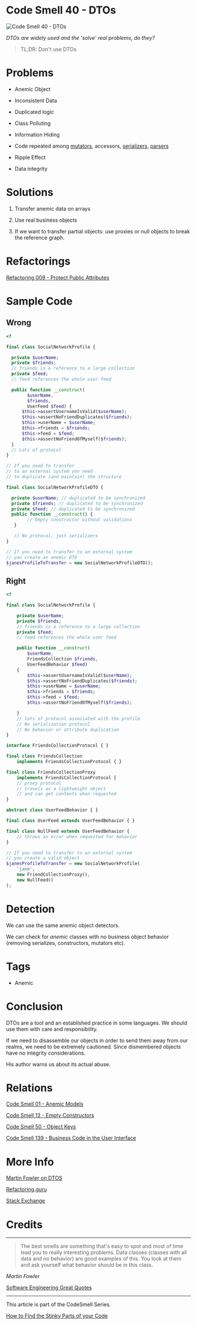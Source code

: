 # Code Smell 40 - DTOs

![Code Smell 40 - DTOs](Code%20Smell%2040%20-%20DTOs.jpeg)

*DTOs are widely used and the 'solve' real problems, do they?*

> TL;DR: Don't use DTOs

# Problems

- Anemic Object

- Inconsistent Data

- Duplicated logic

- Class Polluting

- Information Hiding 

- Code repeated among [mutators](https://en.wikipedia.org/wiki/Mutator_method), accessors, [serializers](https://en.wikipedia.org/wiki/Serialization), [parsers](https://en.wikipedia.org/wiki/Parsing)

- Ripple Effect

- Data integrity

# Solutions

1. Transfer anemic data on arrays

2. Use real business objects

3. If we want to transfer partial objects: use proxies or null objects to break the reference graph.

# Refactorings

[Refactoring 009 - Protect Public Attributes](https://github.com/mcsee/Software-Design-Articles/tree/main/Articles/Refactorings/Refactoring%20009%20-%20Protect%20Public%20Attributes/readme.md)

# Sample Code

## Wrong

<!-- [Gist Url](https://gist.github.com/mcsee/91a2d630101ba6137f64195e76c1b266) -->

```php
<?

final class SocialNetworkProfile {

  private $userName;
  private $friends; 
  // friends is a reference to a large collection
  private $feed; 
  // feed references the whole user feed

  public function __construct(
        $userName,
        $friends, 
        UserFeed $feed) {
      $this->assertUsernameIsValid($userName);
      $this->assertNoFriendDuplicates($friends);
      $this->userName = $userName;
      $this->friends = $friends;
      $this->feed = $feed;
      $this->assertNoFriendOfMyself($friends);
  }
  // Lots of protocol
}

// If you need to transfer 
// to an external system you need
// to duplicate (and maintain) the structure

final class SocialNetworkProfileDTO {

  private $userName; // duplicated to be synchronized
  private $friends; // duplicated to be synchronized
  private $feed; // duplicated to be synchronized
  public function __construct() {
        // Empty constructor without validations
   }

   // No protocol, just serializers
}

// If you need to transfer to an external system
// you create an anemic DTO
$janesProfileToTransfer = new SocialNetworkProfileDTO();
```

## Right

<!-- [Gist Url](https://gist.github.com/mcsee/e1ecfdec6bd0fbe72f2d9ee7664af1c4) -->

```php
<?

final class SocialNetworkProfile {

    private $userName;
    private $friends; 
    // friends is a reference to a large collection
    private $feed; 
    // feed references the whole user feed

    public function __construct(
        $userName,
        FriendsCollection $friends, 
        UserFeedBehavior $feed) 
    {
        $this->assertUsernameIsValid($userName);
        $this->assertNoFriendDuplicates($friends);
        $this->userName = $userName;
        $this->friends = $friends;
        $this->feed = $feed;
        $this->assertNoFriendOfMyself($friends);

    }
    // lots of protocol associated with the profile
    // No serialization protocol
    // No behavior or attribute duplication
}

interface FriendsCollectionProtocol { }

final class FriendsCollection 
    implements FriendsCollectionProtocol { }

final class FriendsCollectionProxy 
    implements FriendsCollectionProtocol {
    // proxy protocol
    // travels as a lightweight object
    // and can get contents when requested
}

abstract class UserFeedBehavior { }

final class UserFeed extends UserFeedBehavior { }

final class NullFeed extends UserFeedBehavior {
    // throws an error when requested for behavior
}

// If you need to transfer to an external system
// you create a valid object
$janesProfileToTransfer = new SocialNetworkProfile(
    'jane', 
    new FriendCollectionProxy(), 
    new NullFeed()
);
```

# Detection

We can use the same anemic object detectors. 

We can check for *anemic* classes with no business object behavior (removing serializes, constructors, mutators etc).
 
 # Tags

- Anemic

# Conclusion

DTOs are a tool and an established practice in some languages. We should use them with care and responsibility.

If we need to disassemble our objects in order to send them away from our realms, we need to be extremely cautioned. Since dismembered objects have no integrity considerations.

His author warns us about its actual abuse.
 
# Relations

[Code Smell 01 - Anemic Models](https://github.com/mcsee/Software-Design-Articles/tree/main/Articles/Code%20Smells/Code%20Smell%2001%20-%20Anemic%20Models/readme.md) 

[Code Smell 13 - Empty Constructors](https://github.com/mcsee/Software-Design-Articles/tree/main/Articles/Code%20Smells/Code%20Smell%2013%20-%20Empty%20Constructors/readme.md)

[Code Smell 50 - Object Keys](https://github.com/mcsee/Software-Design-Articles/tree/main/Articles/Code%20Smells/Code%20Smell%2050%20-%20Object%20Keys/readme.md)

[Code Smell 139 - Business Code in the User Interface](https://github.com/mcsee/Software-Design-Articles/tree/main/Articles/Code%20Smells/Code%20Smell%20139%20-%20Business%20Code%20in%20the%20User%20Interface/readme.md)

# More Info

[Martin Fowler on DTOS](https://martinfowler.com/bliki/LocalDTO.html)

[Refactoring.guru](https://refactoring.guru/es/smells/data-class)

[Stack Exchange](https://softwareengineering.stackexchange.com/questions/171457/what-is-the-point-of-using-dto-data-transfer-objects)

# Credits

 

* * *

> The best smells are something that's easy to spot and most of time lead you to really interesting problems. Data classes (classes with all data and no behavior) are good examples of this. You look at them and ask yourself what behavior should be in this class. 

_Martin Fowler_
 
[Software Engineering Great Quotes](https://github.com/mcsee/Software-Design-Articles/tree/main/Articles/Quotes/Software%20Engineering%20Great%20Quotes/readme.md)

* * *

This article is part of the CodeSmell Series.

[How to Find the Stinky Parts of your Code](https://github.com/mcsee/Software-Design-Articles/tree/main/Articles/Code%20Smells/How%20to%20Find%20the%20Stinky%20parts%20of%20your%20Code/readme.md)